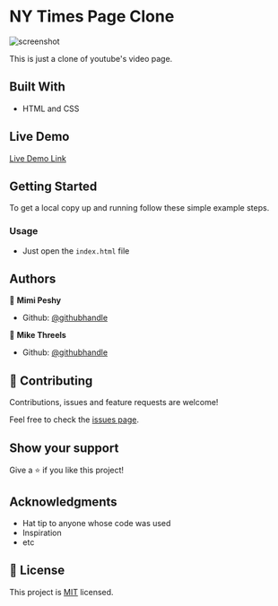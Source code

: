 # NY Times Page Clone

![screenshot]()

This is just a clone of youtube's video page.

## Built With

- HTML and CSS

## Live Demo

[Live Demo Link]()


## Getting Started

To get a local copy up and running follow these simple example steps.

### Usage
- Just open the `index.html` file


## Authors

👤 **Mimi Peshy**

- Github: [@githubhandle](https://github.com/mimipeshy)

👤 **Mike Threels**

- Github: [@githubhandle](https://github.com/mikethreels)

## 🤝 Contributing

Contributions, issues and feature requests are welcome!

Feel free to check the [issues page](issues/).

## Show your support

Give a ⭐️ if you like this project!

## Acknowledgments

- Hat tip to anyone whose code was used
- Inspiration
- etc

## 📝 License

This project is [MIT](lic.url) licensed.

